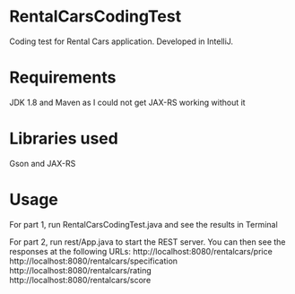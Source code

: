 # RentalCarsCodingTest
Coding test for Rental Cars application. Developed in IntelliJ.

# Requirements
JDK 1.8 and Maven as I could not get JAX-RS working without it

# Libraries used
Gson and JAX-RS

# Usage
For part 1, run RentalCarsCodingTest.java and see the results in Terminal

For part 2, run rest/App.java to start the REST server. You can then see the responses at the following URLs:
http://localhost:8080/rentalcars/price
http://localhost:8080/rentalcars/specification
http://localhost:8080/rentalcars/rating
http://localhost:8080/rentalcars/score
